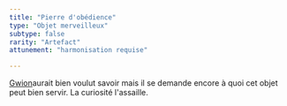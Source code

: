 ```yaml
---
title: "Pierre d'obédience"
type: "Objet merveilleux"
subtype: false
rarity: "Artefact"
attunement: "harmonisation requise"

---
```

[Gwion](/bestiaire/gwion-gornoc)aurait bien voulut savoir mais il se demande encore à quoi cet objet peut bien servir. La curiosité l'assaille.
